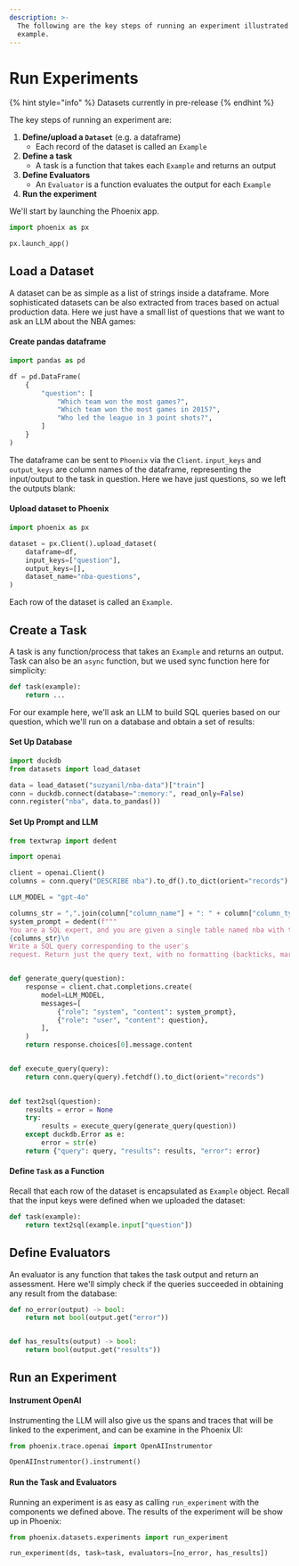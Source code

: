 ```yaml
---
description: >-
  The following are the key steps of running an experiment illustrated by simple
  example.
---
```


# Run Experiments

{% hint style="info" %}
Datasets currently in pre-release
{% endhint %}

The key steps of running an experiment are:

1. **Define/upload a `Dataset`** (e.g. a dataframe)
   * Each record of the dataset is called an `Example`
2. **Define a task**
   * A task is a function that takes each `Example` and returns an output
3. **Define Evaluators**
   * An `Evaluator` is a function evaluates the output for each `Example`
4. **Run the experiment**

We'll start by launching the Phoenix app.

```python
import phoenix as px

px.launch_app()
```

## Load a Dataset

A dataset can be as simple as a list of strings inside a dataframe. More sophisticated datasets can be also extracted from traces based on actual production data. Here we just have a small list of questions that we want to ask an LLM about the NBA games:

#### Create pandas dataframe

```python
import pandas as pd

df = pd.DataFrame(
    {
        "question": [
            "Which team won the most games?",
            "Which team won the most games in 2015?",
            "Who led the league in 3 point shots?",
        ]
    }
)
```

The dataframe can be sent to `Phoenix` via the `Client`. `input_keys` and `output_keys` are column names of the dataframe, representing the input/output to the task in question. Here we have just questions, so we left the outputs blank:

#### Upload dataset to Phoenix

```python
import phoenix as px

dataset = px.Client().upload_dataset(
    dataframe=df,
    input_keys=["question"],
    output_keys=[],
    dataset_name="nba-questions",
)
```

Each row of the dataset is called an `Example`.

## Create a Task

A task is any function/process that takes an `Example` and returns an output. Task can also be an `async` function, but we used sync function here for simplicity:

```python
def task(example):
    return ...
```

For our example here, we'll ask an LLM to build SQL queries based on our question, which we'll run on a database and obtain a set of results:

#### Set Up Database

```python
import duckdb
from datasets import load_dataset

data = load_dataset("suzyanil/nba-data")["train"]
conn = duckdb.connect(database=":memory:", read_only=False)
conn.register("nba", data.to_pandas())
```

#### Set Up Prompt and LLM

```python
from textwrap import dedent

import openai

client = openai.Client()
columns = conn.query("DESCRIBE nba").to_df().to_dict(orient="records")

LLM_MODEL = "gpt-4o"

columns_str = ",".join(column["column_name"] + ": " + column["column_type"] for column in columns)
system_prompt = dedent(f"""
You are a SQL expert, and you are given a single table named nba with the following columns:
{columns_str}\n
Write a SQL query corresponding to the user's
request. Return just the query text, with no formatting (backticks, markdown, etc.).""")


def generate_query(question):
    response = client.chat.completions.create(
        model=LLM_MODEL,
        messages=[
            {"role": "system", "content": system_prompt},
            {"role": "user", "content": question},
        ],
    )
    return response.choices[0].message.content


def execute_query(query):
    return conn.query(query).fetchdf().to_dict(orient="records")
    

def text2sql(question):
    results = error = None
    try:
        results = execute_query(generate_query(question))
    except duckdb.Error as e:
        error = str(e)
    return {"query": query, "results": results, "error": error}
```

#### Define `Task` as a Function

Recall that each row of the dataset is encapsulated as `Example` object. Recall that the input keys were defined when we uploaded the dataset:

```python
def task(example):
    return text2sql(example.input["question"])
```

## Define Evaluators

An evaluator is any function that takes the task output and return an assessment. Here we'll simply check if the queries succeeded in obtaining any result from the database:

```python
def no_error(output) -> bool:
    return not bool(output.get("error"))


def has_results(output) -> bool:
    return bool(output.get("results"))
```

## Run an Experiment

#### Instrument OpenAI

Instrumenting the LLM will also give us the spans and traces that will be linked to the experiment, and can be examine in the Phoenix UI:

```python
from phoenix.trace.openai import OpenAIInstrumentor

OpenAIInstrumentor().instrument()
```

#### Run the Task and Evaluators

Running an experiment is as easy as calling `run_experiment` with the components we defined above. The results of the experiment will be show up in Phoenix:

```python
from phoenix.datasets.experiments import run_experiment

run_experiment(ds, task=task, evaluators=[no_error, has_results])
```
